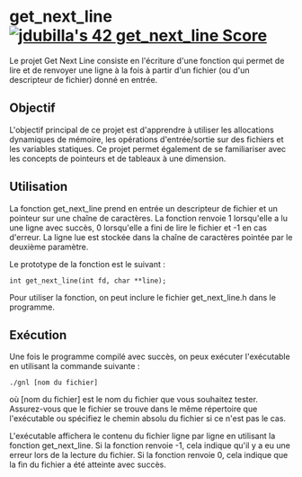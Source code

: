 # get_next_line [![jdubilla's 42 get_next_line Score](https://badge42.vercel.app/api/v2/clh0zpc7j005408l9j6q6srae/project/2426873)](https://github.com/JaeSeoKim/badge42)

Le projet Get Next Line consiste en l'écriture d'une fonction qui permet de lire et de renvoyer une ligne à la fois à partir d'un fichier (ou d'un descripteur de fichier) donné en entrée.

## Objectif

L'objectif principal de ce projet est d'apprendre à utiliser les allocations dynamiques de mémoire, les opérations d'entrée/sortie sur des fichiers et les variables statiques. Ce projet permet également de se familiariser avec les concepts de pointeurs et de tableaux à une dimension.

## Utilisation

La fonction get_next_line prend en entrée un descripteur de fichier et un pointeur sur une chaîne de caractères. La fonction renvoie 1 lorsqu'elle a lu une ligne avec succès, 0 lorsqu'elle a fini de lire le fichier et -1 en cas d'erreur. La ligne lue est stockée dans la chaîne de caractères pointée par le deuxième paramètre.

Le prototype de la fonction est le suivant :

` int get_next_line(int fd, char **line); `

Pour utiliser la fonction, on peut inclure le fichier get_next_line.h dans le programme.

## Exécution

Une fois le programme compilé avec succès, on peux exécuter l'exécutable en utilisant la commande suivante :


` ./gnl [nom du fichier] `

où [nom du fichier] est le nom du fichier que vous souhaitez tester. Assurez-vous que le fichier se trouve dans le même répertoire que l'exécutable ou spécifiez le chemin absolu du fichier si ce n'est pas le cas.

L'exécutable affichera le contenu du fichier ligne par ligne en utilisant la fonction get_next_line. Si la fonction renvoie -1, cela indique qu'il y a eu une erreur lors de la lecture du fichier. Si la fonction renvoie 0, cela indique que la fin du fichier a été atteinte avec succès.
